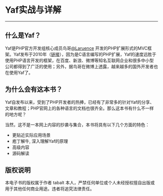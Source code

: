 # Yaf实战与详解
---


## 什么是Yaf？

Yaf是PHP官方开发组核心成员鸟哥[@Laruence](http://weibo.com/laruence) 开发的PHP扩展形式的MVC框架。Yaf发布于2010年（[链接](http://www.laruence.com/2010/09/04/1736.html)），因为是C语言编写的PHP扩展，Yaf的速度远胜于使用PHP语言开发的框架，在百度、新浪、微博等知名互联网企业和很多中小型公司都得到了广泛的使用；另外，据鸟哥在微博上透露，越来越多的国外开发者也在使用Yaf了。


## 为什么会有这本书？

Yaf自发布以来，受到了PHP开发者的热捧，已经有了非常多的针对Yaf的分享、文章和教程；PHP官网上的各种语言的文档也很齐全。那么这本书有什么不一样的地方呢？

当然，这不是一本网上内容的抄袭与集合，本书将具有以下几个方面的特色：


* 更贴近实际应用场景
* 庖丁解牛, 深入理解Yaf的原理
* 高级内容
* 源码解读


## 版权说明

本电子书的版权属于作者 tabalt 本人，严禁任何单位或个人未经授权擅自出版或用于其他任何商业用途。违者将追究法律责任。
